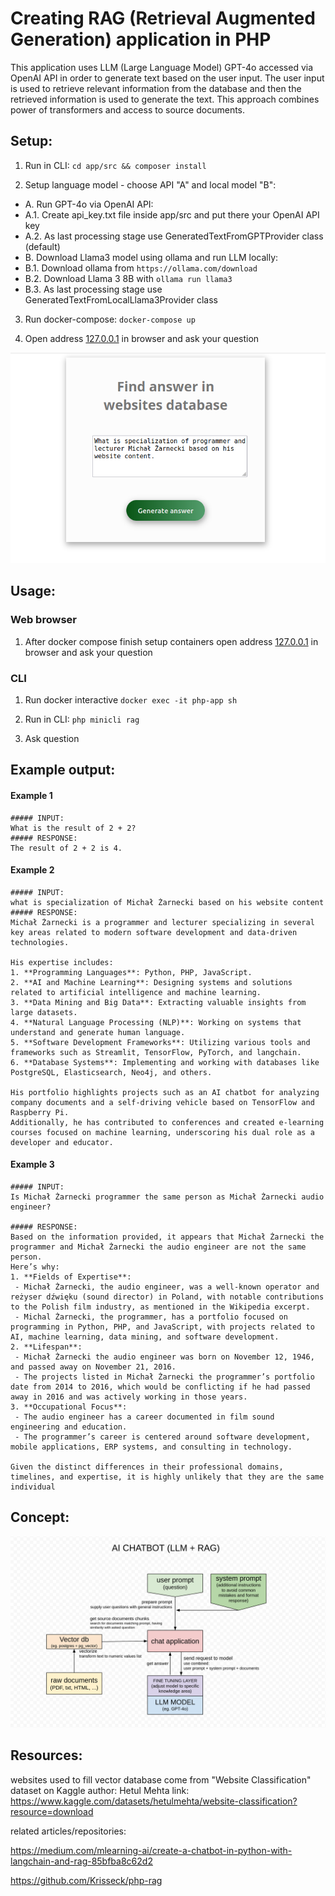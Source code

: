 # Creating RAG (Retrieval Augmented Generation) application in PHP

This application uses LLM (Large Language Model) GPT-4o accessed via OpenAI API in order to generate text based on the user input. 
The user input is used to retrieve relevant information from the database and then the retrieved information is used to generate the text.
This approach combines power of transformers and access to source documents.

## Setup:
1. Run in CLI: `cd app/src && composer install`

2. Setup language model - choose API "A" and local model "B":
- A. Run GPT-4o via OpenAI API:
- A.1. Create api_key.txt file inside app/src and put there your OpenAI API key
- A.2. As last processing stage use GeneratedTextFromGPTProvider class (default)
- B. Download Llama3 model using ollama and run LLM locally:
- B.1. Download ollama from `https://ollama.com/download`
- B.2. Download Llama 3 8B with `ollama run llama3`
- B.3. As last processing stage use GeneratedTextFromLocalLlama3Provider class

3. Run docker-compose: `docker-compose up`

4. Open address [127.0.0.1](http://127.0.0.1/)  in browser and ask your question

<img src="app_form.png" />

## Usage:

### Web browser
1. After docker compose finish setup containers open address [127.0.0.1](http://127.0.0.1/) in browser and ask your question

### CLI
1. Run docker interactive `docker exec -it php-app sh`

2. Run in CLI: `php minicli rag`

3. Ask question

## Example output:
#### Example 1
```
##### INPUT:
What is the result of 2 + 2?
##### RESPONSE:
The result of 2 + 2 is 4.
```

#### Example 2
```
##### INPUT: 
what is specialization of Michał Żarnecki based on his website content
##### RESPONSE:
Michał Żarnecki is a programmer and lecturer specializing in several key areas related to modern software development and data-driven technologies.
 
His expertise includes:
1. **Programming Languages**: Python, PHP, JavaScript.
2. **AI and Machine Learning**: Designing systems and solutions related to artificial intelligence and machine learning.
3. **Data Mining and Big Data**: Extracting valuable insights from large datasets. 
4. **Natural Language Processing (NLP)**: Working on systems that understand and generate human language. 
5. **Software Development Frameworks**: Utilizing various tools and frameworks such as Streamlit, TensorFlow, PyTorch, and langchain. 
6. **Database Systems**: Implementing and working with databases like PostgreSQL, Elasticsearch, Neo4j, and others.
 
His portfolio highlights projects such as an AI chatbot for analyzing company documents and a self-driving vehicle based on TensorFlow and Raspberry Pi.
Additionally, he has contributed to conferences and created e-learning courses focused on machine learning, underscoring his dual role as a developer and educator.
```

#### Example 3
```
##### INPUT: 
Is Michał Żarnecki programmer the same person as Michał Żarnecki audio engineer?

##### RESPONSE:
Based on the information provided, it appears that Michał Żarnecki the programmer and Michał Żarnecki the audio engineer are not the same person.
Here’s why:
1. **Fields of Expertise**:
 - Michał Żarnecki, the audio engineer, was a well-known operator and reżyser dźwięku (sound director) in Poland, with notable contributions to the Polish film industry, as mentioned in the Wikipedia excerpt.
 - Michal Żarnecki, the programmer, has a portfolio focused on programming in Python, PHP, and JavaScript, with projects related to AI, machine learning, data mining, and software development.
2. **Lifespan**:
 - Michał Żarnecki the audio engineer was born on November 12, 1946, and passed away on November 21, 2016.
 - The projects listed in Michał Żarnecki the programmer’s portfolio date from 2014 to 2016, which would be conflicting if he had passed away in 2016 and was actively working in those years. 
3. **Occupational Focus**:
 - The audio engineer has a career documented in film sound engineering and education.
 - The programmer’s career is centered around software development, mobile applications, ERP systems, and consulting in technology.

Given the distinct differences in their professional domains, timelines, and expertise, it is highly unlikely that they are the same individual
```

## Concept:
<img src="ai_chatbot_llm_rag.jpg" width="1000px"/>

## Resources:
websites used to fill vector database come from "Website Classification" dataset on Kaggle
author: Hetul Mehta
link: https://www.kaggle.com/datasets/hetulmehta/website-classification?resource=download

related articles/repositories:

https://medium.com/mlearning-ai/create-a-chatbot-in-python-with-langchain-and-rag-85bfba8c62d2

https://github.com/Krisseck/php-rag